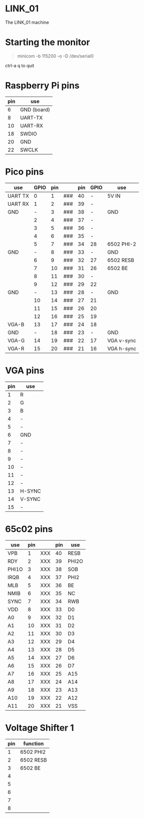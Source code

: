 # LINK_01
The LINK_01 machine
# Starting the monitor

> minicom -b 115200 -o -D /dev/serial0

ctrl-a q to quit

# Raspberry Pi pins

|pin|use|
|---|---|
|6|GND (board)|
|8|UART-TX|
|10|UART-RX|
|18|SWDIO|
|20|GND|
|22|SWCLK|

# Pico pins

|use|GPIO|pin||pin|GPIO|use|
|---|---|---|---|---|---|---|
|UART TX|0|1|###|40|-|5V IN|
|UART RX|1|2|###|39|-||
|GND|-|3|###|38|-|GND|
||2|4|###|37|-||
||3|5|###|36|-||
||4|6|###|35|-||
||5|7|###|34|28|6502 PHI-2|
|GND|-|8|###|33|-|GND|
||6|9|###|32|27|6502 RESB|
||7|10|###|31|26|6502 BE|
||8|11|###|30|-||
||9|12|###|29|22||
|GND|-|13|###|28|-|GND|
||10|14|###|27|21||
||11|15|###|26|20||
||12|16|###|25|19||
|VGA-B|13|17|###|24|18||
|GND|-|18|###|23|-|GND|
|VGA-G|14|19|###|22|17|VGA v-sync|
|VGA-R|15|20|###|21|16|VGA h-sync|

# VGA pins

|pin|use|
|---|---|
|1|R|
|2|G|
|3|B|
|4|-|
|5|-|
|6|GND|
|7|-|
|8|-|
|9|-|
|10|-|
|11|-|
|12|-|
|13|H-SYNC|
|14|V-SYNC|
|15|-|

# 65c02 pins

|use|pin||pin|use|
|---|---|---|---|---|
|VPB|1|XXX|40|RESB|
|RDY|2|XXX|39|PHI2O|
|PHI1O|3|XXX|38|SOB|
|IRQB|4|XXX|37|PHI2|
|MLB|5|XXX|36|BE|
|NMIB|6|XXX|35|NC|
|SYNC|7|XXX|34|RWB|
|VDD|8|XXX|33|D0|
|A0|9|XXX|32|D1|
|A1|10|XXX|31|D2|
|A2|11|XXX|30|D3|
|A3|12|XXX|29|D4|
|A4|13|XXX|28|D5|
|A5|14|XXX|27|D6|
|A6|15|XXX|26|D7|
|A7|16|XXX|25|A15|
|A8|17|XXX|24|A14|
|A9|18|XXX|23|A13|
|A10|19|XXX|22|A12|
|A11|20|XXX|21|VSS|

# Voltage Shifter 1

|pin|function|
|---|---|
|1|6502 PHI2|
|2|6502 RESB|
|3|6502 BE|
|4||
|5||
|6||
|7||
|8||


